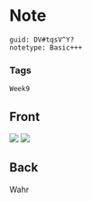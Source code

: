 # Note
```
guid: DV#tqsV^Y?
notetype: Basic+++
```

### Tags
```
Week9
```

## Front
<img src="paste-85dbb13f0c4e31e7b0eb4234eea2decdc1591081.jpg">
<img src="paste-39d2e01756892a5c2a9fb8cc5c91fc7a54ceb66d.jpg">

## Back
Wahr
